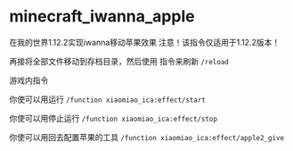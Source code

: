 # minecraft_iwanna_apple
在我的世界1.12.2实现iwanna移动苹果效果
注意！该指令仅适用于1.12.2版本！

再接将全部文件移动到存档目录，然后使用
指令来刷新
```/reload```


游戏内指令

你使可以用运行
```/function xiaomiao_ica:effect/start```

你使可以用停止运行
```/function xiaomiao_ica:effect/stop```

你使可以用回去配置苹果的工具
```/function xiaomiao_ica:effect/apple2_give```
